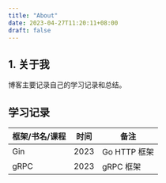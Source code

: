```yaml
---
title: "About"
date: 2023-04-27T11:20:11+08:00
draft: false
---
```


## 1. 关于我

博客主要记录自己的学习记录和总结。

## 学习记录

| 框架/书名/课程 | 时间   | 备注         |
|----------|------|------------|
| Gin      | 2023 | Go HTTP 框架 |
| gRPC     | 2023 | gRPC 框架    |

